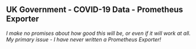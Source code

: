 ## UK Government - COVID-19 Data - Prometheus Exporter
*I make no promises about how good this will be, or even if it will work at all.*
*My primary issue - I have never written a Prometheus Exporter!*